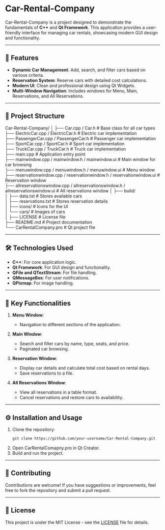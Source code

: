 # Car-Rental-Company

Car-Rental-Company is a project designed to demonstrate the fundamentals of **C++** and **Qt Framework**. This application provides a user-friendly interface for managing car rentals, showcasing modern GUI design and functionality.

---

## 🚀 Features

- **Dynamic Car Management**: Add, search, and filter cars based on various criteria.
- **Reservation System**: Reserve cars with detailed cost calculations.
- **Modern UI**: Clean and professional design using Qt Widgets.
- **Multi-Window Navigation**: Includes windows for Menu, Main, Reservations, and All Reservations.

---

## 📂 Project Structure

Car-Rental-Company/
│
├── Car.cpp / Car.h # Base class for all car types
├── ElectricCar.cpp / ElectricCar.h # Electric car implementation  
├── PassengerCar.cpp / PassengerCar.h # Passenger car implementation  
├── SportCar.cpp / SportCar.h # Sport car implementation  
├── TruckCar.cpp / TruckCar.h # Truck car implementation  
├── main.cpp # Application entry point  
├── mainwindow.cpp / mainwindow.h / mainwindow.ui # Main window for car browsing  
├── menuwindow.cpp / menuwindow.h / menuwindow.ui # Menu window  
├── reservationwindow.cpp / reservationwindow.h / reservationwindow.ui # Reservation window  
├── allreservationswindow.cpp / allreservationswindow.h / allreservationswindow.ui # All reservations window
│
├── build/  
│ ├── data.txt # Stores available cars  
│ ├── reservations.txt # Stores reservation details  
│ ├── icons/ # Icons for the UI  
│ └── cars/ # Images of cars  
│
├── LICENSE # License file  
├── README.md # Project documentation  
└── CarRentalCompany.pro # Qt project file

---

## 🛠️ Technologies Used

- **C++**: For core application logic.
- **Qt Framework**: For GUI design and functionality.
- **QFile and QTextStream**: For file handling.
- **QMessageBox**: For user notifications.
- **QPixmap**: For image handling.

---

## 🌟 Key Functionalities

1. **Menu Window**:

   - Navigation to different sections of the application.

2. **Main Window**:

   - Search and filter cars by name, type, seats, and price.
   - Paginated car browsing.

3. **Reservation Window**:

   - Display car details and calculate total cost based on rental days.
   - Save reservations to a file.

4. **All Reservations Window**:
   - View all reservations in a table format.
   - Cancel reservations and restore cars to availability.

---

## ⚙️ Installation and Usage

1. Clone the repository:
   ```bash
   git clone https://github.com/your-username/Car-Rental-Company.git
   ```
2. Open CarRentalComapny.pro in Qt Creator.
3. Build and run the project.

---

## 🤝 Contributing

Contributions are welcome! If you have suggestions or improvements, feel free to fork the repository and submit a pull request.

---

## 📜 License

This project is under the MIT License - see the [LICENSE](./LICENSE) file for details.
